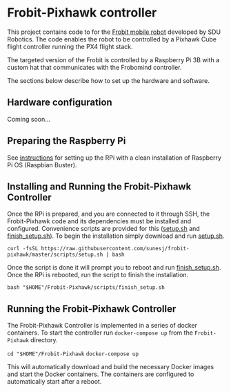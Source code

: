 # Frobit-Pixhawk controller
This project contains code to for the [Frobit mobile robot](http://frobomind.org/web/doku.php) developed by SDU Robotics. The code enables the robot to be controlled by a Pixhawk Cube flight controller running the PX4 flight stack.

The targeted version of the Frobit is controlled by a Raspberry Pi 3B with a custom hat that communicates with the Frobomind controller.

The sections below describe how to set up the hardware and software.

## Hardware configuration
Coming soon...

## Preparing the Raspberry Pi
See [instructions](https://github.com/sunesj/frobit-pixhawk/blob/master/preparing_rpi.md) for setting up the RPi with a clean installation of Raspberry Pi OS (Raspbian Buster).

## Installing and Running the Frobit-Pixhawk Controller
Once the RPi is prepared, and you are connected to it through SSH, the Frobit-Pixhawk code and its dependencies must be installed and configured. Convenience scripts are provided for this ([setup.sh](https://github.com/sunesj/frobit-pixhawk/blob/master/scripts/setup.sh) and [finish_setup.sh](https://github.com/sunesj/frobit-pixhawk/blob/master/scripts/finish_setup.sh)). To begin the installation simply download and run [setup.sh](https://github.com/sunesj/frobit-pixhawk/blob/master/scripts/setup.sh).

`curl -fsSL https://raw.githubusercontent.com/sunesj/frobit-pixhawk/master/scripts/setup.sh | bash`

Once the script is done it will prompt you to reboot and run [finish_setup.sh](https://github.com/sunesj/frobit-pixhawk/blob/master/scripts/finish_setup.sh). Once the RPi is rebooted, run the script to finish the installation.

`bash "$HOME"/Frobit-Pixhawk/scripts/finish_setup.sh`

## Running the Frobit-Pixhawk Controller
The Frobit-Pixhawk Controller is implemented in a series of docker containers. To start the controller run `docker-compose up` from the `Frobit-Pixhawk` directory.

`cd "$HOME"/Frobit-Pixhawk`
`docker-compose up`

This will automatically download and build the necessary Docker images and start the Docker containers. The containers are configured to automatically start after a reboot.
